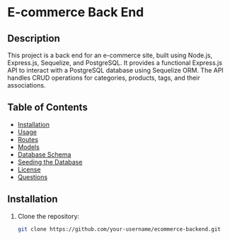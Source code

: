 # E-commerce Back End

## Description

This project is a back end for an e-commerce site, built using Node.js, Express.js, Sequelize, and PostgreSQL. It provides a functional Express.js API to interact with a PostgreSQL database using Sequelize ORM. The API handles CRUD operations for categories, products, tags, and their associations.

## Table of Contents

- [Installation](#installation)
- [Usage](#usage)
- [Routes](#routes)
- [Models](#models)
- [Database Schema](#database-schema)
- [Seeding the Database](#seeding-the-database)
- [License](#license)
- [Questions](#questions)

## Installation

1. Clone the repository:
   ```sh
   git clone https://github.com/your-username/ecommerce-backend.git
